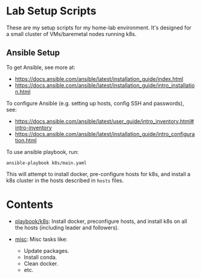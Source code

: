 Lab Setup Scripts
====

These are my setup scripts for my home-lab environment. It's designed 
for a small cluster of VMs/baremetal nodes running k8s.

## Ansible Setup

To get Ansible, see more at:

- https://docs.ansible.com/ansible/latest/installation_guide/index.html
- https://docs.ansible.com/ansible/latest/installation_guide/intro_installation.html

To configure Ansible (e.g. setting up hosts, config SSH and passwords), see:

- https://docs.ansible.com/ansible/latest/user_guide/intro_inventory.html#intro-inventory
- https://docs.ansible.com/ansible/latest/installation_guide/intro_configuration.html


To use ansible playbook, run:

```
ansible-playbook k8s/main.yaml
```

This will attempt to install docker, pre-configure hosts for k8s, and install a k8s
cluster in the hosts described in `hosts` files.

# Contents

- [playbook/k8s](/playbook/k8s): Install docker, preconfigure hosts, and install k8s
  on all the hosts (including leader and followers).

- [misc](/playbooks/misc): Misc tasks like:

  - Update packages.
  - Install conda.
  - Clean docker.
  - etc.